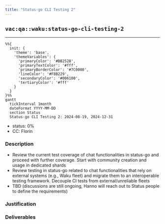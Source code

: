 ```yaml
---
title: "Status-go CLI Testing 2"
---
```

## `vac:qa::waku:status-go-cli-testing-2`
---

```mermaid
%%{ 
  init: { 
    'theme': 'base', 
    'themeVariables': { 
      'primaryColor': '#BB2528', 
      'primaryTextColor': '#fff', 
      'primaryBorderColor': '#7C0000', 
      'lineColor': '#F8B229', 
      'secondaryColor': '#006100', 
      'tertiaryColor': '#fff' 
    } 
  } 
}%%
gantt
  tickInterval 1month
  dateFormat YYYY-MM-DD 
  section Status
  Status-go CLI Testing 2: 2024-08-19, 2024-12-31
```

- status: 0%
- CC: Florin

### Description

- Review the current test coverage of chat functionalities in status-go and proceed with further coverage. Start with community creation and usage in dedicated shards 
- Review testing in status-go related to chat functionalities that rely on external systems (e.g., Waku fleet) and migrate them to an interoperable testing framework. Decouple CI tests from external/unreliable fleets
- TBD (discussions are still ongoing, Hanno will reach out to Status people to define the requirements)
  
### Justification


### Deliverables

  
